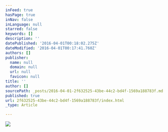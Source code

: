 ```yaml
---
inFeed: true
hasPage: true
inNav: false
inLanguage: null
starred: false
keywords: []
description: ''
datePublished: '2016-04-01T00:18:02.275Z'
dateModified: '2016-04-01T00:17:41.760Z'
authors: []
publisher:
  name: null
  domain: null
  url: null
  favicon: null
title: ''
author: []
sourcePath: _posts/2016-04-01-2f632525-43be-44c2-bd4f-1569a188783f.md
published: true
url: 2f632525-43be-44c2-bd4f-1569a188783f/index.html
_type: Article

---
```

![](https://the-grid-user-content.s3-us-west-2.amazonaws.com/df1de140-0173-4fa8-9133-1882a1c977d3.jpg)